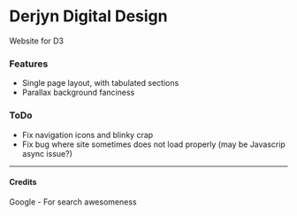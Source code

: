 # Derjyn Digital Design
Website for D3


### Features  
* Single page layout, with tabulated sections
* Parallax background fanciness

### ToDo
* Fix navigation icons and blinky crap
* Fix bug where site sometimes does not load properly (may be Javascrip async issue?)

---

#### Credits
Google \- For search awesomeness  
